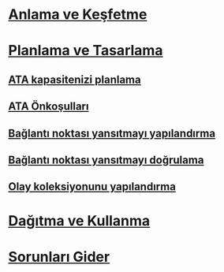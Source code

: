 # [Anlama ve Keşfetme](/advanced-threat-analytics/understand-explore/what-is-ata)
# [Planlama ve Tasarlama](ata-capacity-planning.md)
## [ATA kapasitenizi planlama](ata-capacity-planning.md)
## [ATA Önkoşulları](ata-prerequisites.md)
## [Bağlantı noktası yansıtmayı yapılandırma](configure-port-mirroring.md)
## [Bağlantı noktası yansıtmayı doğrulama](validate-port-mirroring.md)
## [Olay koleksiyonunu yapılandırma](configure-event-collection.md)
# [Dağıtma ve Kullanma](/advanced-threat-analytics/deploy-use/install-ata)
# [Sorunları Gider](/advanced-threat-analytics/troubleshoot/troubleshooting-ata-using-logs)


<!--HONumber=Apr16_HO4-->


